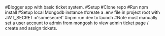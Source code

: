 #Blogger app with basic ticket system.
#Setup 
#Clone repo
#Run npm install
#Setup local Mongodb instance
#create a .env file in project root with JWT_SECRET ='somesecret'
#npm run dev  to launch
#Note must manually set a user account to admin from mongosh to view admin ticket page / create and assign tickets.
